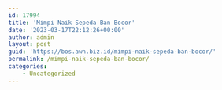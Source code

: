 ```yaml
---
id: 17994
title: 'Mimpi Naik Sepeda Ban Bocor'
date: '2023-03-17T22:12:26+00:00'
author: admin
layout: post
guid: 'https://bos.awn.biz.id/mimpi-naik-sepeda-ban-bocor/'
permalink: /mimpi-naik-sepeda-ban-bocor/
categories:
    - Uncategorized
---
```


